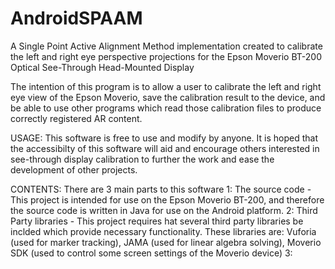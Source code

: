 # AndroidSPAAM
A Single Point Active Alignment Method implementation created to calibrate the left and right eye perspective projections for the Epson Moverio BT-200 Optical See-Through Head-Mounted Display

The intention of this program is to allow a user to calibrate the left and right eye view of the Epson Moverio, save the calibration result to the device, and be able to use other programs which read those calibration files to produce correctly registered AR content.

USAGE: This software is free to use and modify by anyone. It is hoped that the accessibilty of this software will aid and encourage others interested in see-through display calibration to further the work and ease the development of other projects.

CONTENTS: There are 3 main parts to this software
    1: The source code - This project is intended for use on the Epson Moverio BT-200, and therefore the source code is written in Java for use on the Android platform.
    2: Third Party libraries - This project requires hat several third party libraries be inclded which provide necessary functionality. These libraries are: Vuforia (used for marker tracking), JAMA (used for linear algebra solving), Moverio SDK (used to control some screen settings of the Moverio device)
    3: 
